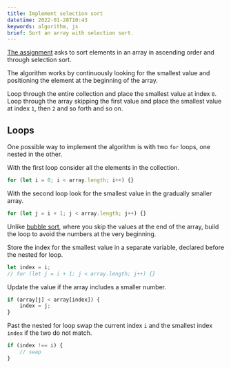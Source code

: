 ```yaml
---
title: Implement selection sort
datetime: 2022-01-28T10:43
keywords: algorithm, js
brief: Sort an array with selection sort.
---
```


[The assignment](https://www.freecodecamp.org/learn/coding-interview-prep/algorithms/implement-selection-sort) asks to sort elements in an array in ascending order and through selection sort.

The algorithm works by continuously looking for the smallest value and positioning the element at the beginning of the array.

Loop through the entire collection and place the smallest value at index `0`. Loop through the array skipping the first value and place the smallest value at index `1`, then `2` and so forth and so on.

## Loops

One possible way to implement the algorithm is with two `for` loops, one nested in the other.

With the first loop consider all the elements in the collection.

```js
for (let i = 0; i < array.length; i++) {}
```

With the second loop look for the smallest value in the gradually smaller array.

```js
for (let j = i + 1; j < array.length; j++) {}
```

Unlike [bubble sort](/blog/implement-bubble-sort#loops), where you skip the values at the end of the array, build the loop to avoid the numbers at the very beginning.

Store the index for the smallest value in a separate variable, declared before the nested for loop.

```js
let index = i;
// for (let j = i + 1; j < array.length; j++) {}
```

Update the value if the array includes a smaller number.

```js
if (array[j] < array[index]) {
	index = j;
}
```

Past the nested for loop swap the current index `i` and the smallest index `index` if the two do not match.

```js
if (index !== i) {
	// swap
}
```

